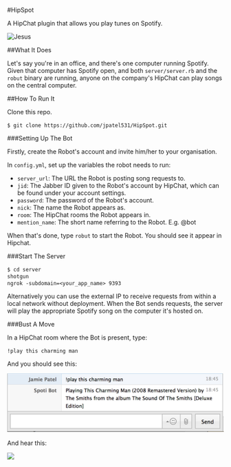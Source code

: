 #HipSpot

A HipChat plugin that allows you play tunes on Spotify.

![Jesus](http://2.bp.blogspot.com/-3M-3PKr38do/Tg0lX-yXGOI/AAAAAAAAAzo/CRB7JuFZttM/s1600/jesus-juice-85960-465-500.jpg)

##What It Does

Let's say you're in an office, and there's one computer running Spotify. Given that computer has Spotify open, and both `server/server.rb` and the `robut` binary are running, anyone on the company's HipChat can play songs on the central computer.

##How To Run It

Clone this repo.

    $ git clone https://github.com/jpatel531/HipSpot.git

###Setting Up The Bot

Firstly, create the Robot's account and invite him/her to your organisation.

In `config.yml`, set up the variables the robot needs to run:

* `server_url`: The URL the Robot is posting song requests to.
* `jid`: The Jabber ID given to the Robot's account by HipChat, which can be found under your account settings.
* `password`: The password of the Robot's account.
* `nick`: The name the Robot appears as.
* `room`: The HipChat rooms the Robot appears in.
* `mention_name`: The short name referring to the Robot. E.g. @bot

When that's done, type `robut` to start the Robot. You should see it appear in Hipchat.

###Start The Server

    $ cd server
    shotgun
    ngrok -subdomain=<your_app_name> 9393

Alternatively you can use the external IP to receive requests from within a local network without deployment. When the Bot sends requests, the server will play the appropriate Spotify song on the computer it's hosted on.

###Bust A Move

In a HipChat room where the Bot is present, type:

    !play this charming man

And you should see this:

![This Charming Man](https://raw.githubusercontent.com/jpatel531/HipSpot/master/screenshot/smiths.jpg)

And hear this:

<a href="http://www.youtube.com/watch?feature=player_embedded&v=cJRP3LRcUFg
" target="_blank"><img src="http://img.youtube.com/vi/cJRP3LRcUFg/0.jpg"/></a>



